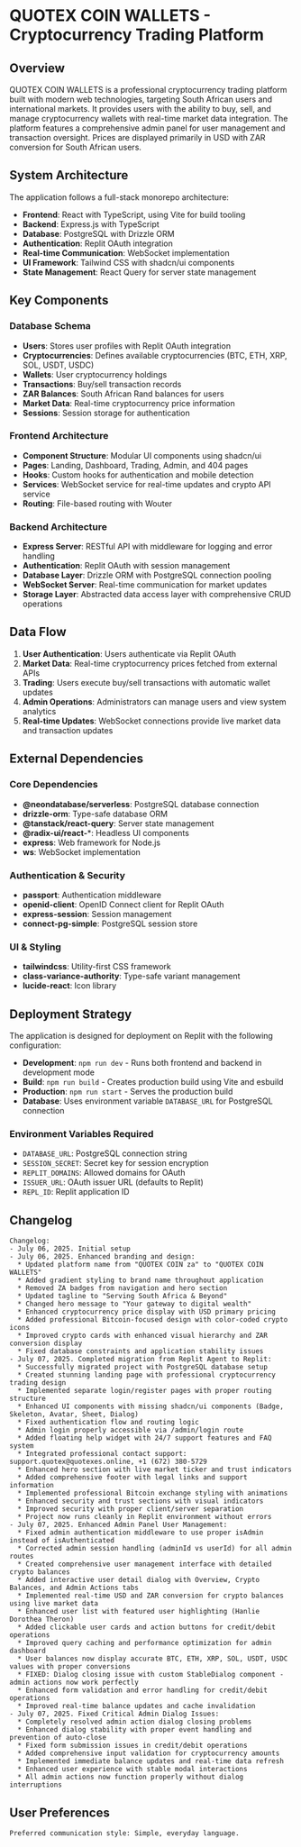 # QUOTEX COIN WALLETS - Cryptocurrency Trading Platform

## Overview

QUOTEX COIN WALLETS is a professional cryptocurrency trading platform built with modern web technologies, targeting South African users and international markets. It provides users with the ability to buy, sell, and manage cryptocurrency wallets with real-time market data integration. The platform features a comprehensive admin panel for user management and transaction oversight. Prices are displayed primarily in USD with ZAR conversion for South African users.

## System Architecture

The application follows a full-stack monorepo architecture:

- **Frontend**: React with TypeScript, using Vite for build tooling
- **Backend**: Express.js with TypeScript
- **Database**: PostgreSQL with Drizzle ORM
- **Authentication**: Replit OAuth integration
- **Real-time Communication**: WebSocket implementation
- **UI Framework**: Tailwind CSS with shadcn/ui components
- **State Management**: React Query for server state management

## Key Components

### Database Schema
- **Users**: Stores user profiles with Replit OAuth integration
- **Cryptocurrencies**: Defines available cryptocurrencies (BTC, ETH, XRP, SOL, USDT, USDC)
- **Wallets**: User cryptocurrency holdings
- **Transactions**: Buy/sell transaction records
- **ZAR Balances**: South African Rand balances for users
- **Market Data**: Real-time cryptocurrency price information
- **Sessions**: Session storage for authentication

### Frontend Architecture
- **Component Structure**: Modular UI components using shadcn/ui
- **Pages**: Landing, Dashboard, Trading, Admin, and 404 pages
- **Hooks**: Custom hooks for authentication and mobile detection
- **Services**: WebSocket service for real-time updates and crypto API service
- **Routing**: File-based routing with Wouter

### Backend Architecture
- **Express Server**: RESTful API with middleware for logging and error handling
- **Authentication**: Replit OAuth with session management
- **Database Layer**: Drizzle ORM with PostgreSQL connection pooling
- **WebSocket Server**: Real-time communication for market updates
- **Storage Layer**: Abstracted data access layer with comprehensive CRUD operations

## Data Flow

1. **User Authentication**: Users authenticate via Replit OAuth
2. **Market Data**: Real-time cryptocurrency prices fetched from external APIs
3. **Trading**: Users execute buy/sell transactions with automatic wallet updates
4. **Admin Operations**: Administrators can manage users and view system analytics
5. **Real-time Updates**: WebSocket connections provide live market data and transaction updates

## External Dependencies

### Core Dependencies
- **@neondatabase/serverless**: PostgreSQL database connection
- **drizzle-orm**: Type-safe database ORM
- **@tanstack/react-query**: Server state management
- **@radix-ui/react-***: Headless UI components
- **express**: Web framework for Node.js
- **ws**: WebSocket implementation

### Authentication & Security
- **passport**: Authentication middleware
- **openid-client**: OpenID Connect client for Replit OAuth
- **express-session**: Session management
- **connect-pg-simple**: PostgreSQL session store

### UI & Styling
- **tailwindcss**: Utility-first CSS framework
- **class-variance-authority**: Type-safe variant management
- **lucide-react**: Icon library

## Deployment Strategy

The application is designed for deployment on Replit with the following configuration:

- **Development**: `npm run dev` - Runs both frontend and backend in development mode
- **Build**: `npm run build` - Creates production build using Vite and esbuild
- **Production**: `npm run start` - Serves the production build
- **Database**: Uses environment variable `DATABASE_URL` for PostgreSQL connection

### Environment Variables Required
- `DATABASE_URL`: PostgreSQL connection string
- `SESSION_SECRET`: Secret key for session encryption
- `REPLIT_DOMAINS`: Allowed domains for OAuth
- `ISSUER_URL`: OAuth issuer URL (defaults to Replit)
- `REPL_ID`: Replit application ID

## Changelog

```
Changelog:
- July 06, 2025. Initial setup
- July 06, 2025. Enhanced branding and design:
  * Updated platform name from "QUOTEX COIN za" to "QUOTEX COIN WALLETS"
  * Added gradient styling to brand name throughout application
  * Removed ZA badges from navigation and hero section
  * Updated tagline to "Serving South Africa & Beyond"
  * Changed hero message to "Your gateway to digital wealth"
  * Enhanced cryptocurrency price display with USD primary pricing
  * Added professional Bitcoin-focused design with color-coded crypto icons
  * Improved crypto cards with enhanced visual hierarchy and ZAR conversion display
  * Fixed database constraints and application stability issues
- July 07, 2025. Completed migration from Replit Agent to Replit:
  * Successfully migrated project with PostgreSQL database setup
  * Created stunning landing page with professional cryptocurrency trading design
  * Implemented separate login/register pages with proper routing structure
  * Enhanced UI components with missing shadcn/ui components (Badge, Skeleton, Avatar, Sheet, Dialog)
  * Fixed authentication flow and routing logic
  * Admin login properly accessible via /admin/login route
  * Added floating help widget with 24/7 support features and FAQ system
  * Integrated professional contact support: support.quotex@quotexes.online, +1 (672) 380-5729
  * Enhanced hero section with live market ticker and trust indicators
  * Added comprehensive footer with legal links and support information
  * Implemented professional Bitcoin exchange styling with animations
  * Enhanced security and trust sections with visual indicators
  * Improved security with proper client/server separation
  * Project now runs cleanly in Replit environment without errors
- July 07, 2025. Enhanced Admin Panel User Management:
  * Fixed admin authentication middleware to use proper isAdmin instead of isAuthenticated
  * Corrected admin session handling (adminId vs userId) for all admin routes
  * Created comprehensive user management interface with detailed crypto balances
  * Added interactive user detail dialog with Overview, Crypto Balances, and Admin Actions tabs
  * Implemented real-time USD and ZAR conversion for crypto balances using live market data
  * Enhanced user list with featured user highlighting (Hanlie Dorothea Theron)
  * Added clickable user cards and action buttons for credit/debit operations
  * Improved query caching and performance optimization for admin dashboard
  * User balances now display accurate BTC, ETH, XRP, SOL, USDT, USDC values with proper conversions
  * FIXED: Dialog closing issue with custom StableDialog component - admin actions now work perfectly
  * Enhanced form validation and error handling for credit/debit operations
  * Improved real-time balance updates and cache invalidation
- July 07, 2025. Fixed Critical Admin Dialog Issues:
  * Completely resolved admin action dialog closing problems
  * Enhanced dialog stability with proper event handling and prevention of auto-close
  * Fixed form submission issues in credit/debit operations
  * Added comprehensive input validation for cryptocurrency amounts
  * Implemented immediate balance updates and real-time data refresh
  * Enhanced user experience with stable modal interactions
  * All admin actions now function properly without dialog interruptions
```

## User Preferences

```
Preferred communication style: Simple, everyday language.
```